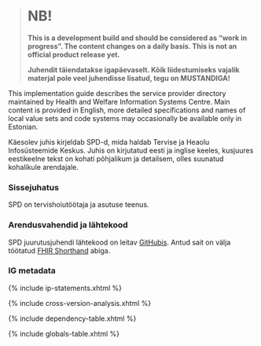 ># NB! 
>
>**This is a development build and should be considered as “work in progress”. The content changes on a daily basis. This is not an official product release yet.**
>
>**Juhendit täiendatakse igapäevaselt. Kõik liidestumiseks vajalik materjal pole veel juhendisse lisatud, tegu on MUSTANDIGA!**
>


This implementation guide describes the service provider directory maintained by Health and Welfare Information Systems Centre. Main content is provided in English, more detailed specifications and names of local value sets and code systems may occasionally be available only in Estonian.

Käesolev juhis kirjeldab SPD-d, mida haldab Tervise ja Heaolu Infosüsteemide Keskus. Juhis on kirjutatud eesti ja inglise keeles, kusjuures eestikeelne tekst on kohati põhjalikum ja detailsem, olles suunatud kohalikule arendajale.


### Sissejuhatus

SPD on tervishoiutöötaja ja asutuse teenus. 


### Arendusvahendid ja lähtekood

SPD juurutusjuhendi lähtekood on leitav [GitHubis](https://github.com/TEHIK-EE/ig-ee-spd).
Antud sait on välja töötatud [FHIR Shorthand](https://build.fhir.org/ig/HL7/fhir-shorthand) abiga.

### IG metadata

{% include ip-statements.xhtml %}

{% include cross-version-analysis.xhtml %}

{% include dependency-table.xhtml %}

{% include globals-table.xhtml %}